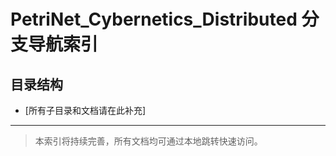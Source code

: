 # PetriNet_Cybernetics_Distributed 分支导航索引

## 目录结构

- [所有子目录和文档请在此补充]

---

> 本索引将持续完善，所有文档均可通过本地跳转快速访问。
